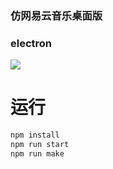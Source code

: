 ### 仿网易云音乐桌面版

### electron

<img src="https://pic.imgdb.cn/item/63f771d9f144a01007d4c991.png" >

# 运行

```bash
npm install
npm run start
npm run make
```